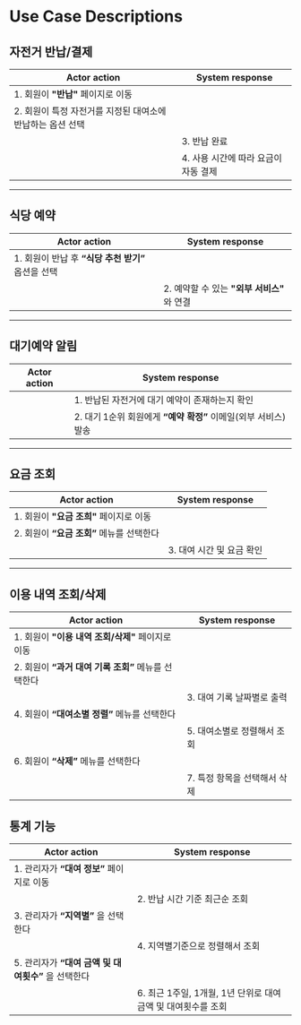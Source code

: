 # Use Case Descriptions

## 자전거 반납/결제

| Actor action                                     | System response                                             |
| ------------------------------------------------ | ----------------------------------------------------------- |
| 1. 회원이 **"반납"** 페이지로 이동 |              |
| 2. 회원이 특정 자전거를 지정된 대여소에 반납하는 옵션 선택 |              |
|              | 3. 반납 완료 |
|              | 4. 사용 시간에 따라 요금이 자동 결제 |


---

## 식당 예약

| Actor action                                     | System response                                             |
| ------------------------------------------------ | ----------------------------------------------------------- |
| 1. 회원이 반납 후 **“식당 추천 받기”** 옵션을 선택 |              |
|              | 2. 예약할 수 있는 **"외부 서비스"** 와 연결 |

---

## 대기예약 알림

| Actor action                                     | System response                                             |
| ------------------------------------------------ | ----------------------------------------------------------- |
|              | 1. 반납된 자전거에 대기 예약이 존재하는지 확인       |
|              | 2. 대기 1순위 회원에게 **“예약 확정”** 이메일(외부 서비스) 발송 |

---

## 요금 조회

| Actor action                                     | System response                                             |
| ------------------------------------------------ | ----------------------------------------------------------- |
| 1. 회원이 **"요금 조희"** 페이지로 이동 |              |
| 2. 회원이 **“요금 조회”** 메뉴를 선택한다 |              |
|              | 3. 대여 시간 및 요금 확인 |

---

## 이용 내역 조회/삭제

| Actor action                                     | System response                                             |
| ------------------------------------------------ | ----------------------------------------------------------- |
| 1. 회원이 **"이용 내역 조회/삭제"** 페이지로 이동 |              |
| 2. 회원이 **“과거 대여 기록 조회”** 메뉴를 선택한다 |              |
|              | 3. 대여 기록 날짜별로 출력 |
| 4. 회원이 **“대여소별 정렬”** 메뉴를 선택한다 |              |
|              | 5. 대여소별로 정렬해서 조회 |
| 6. 회원이 **“삭제”** 메뉴를 선택한다  |              |
|               | 7. 특정 항목을 선택해서 삭제 |


## 통계 기능

| Actor action                                     | System response                                             |
| ------------------------------------------------ | ----------------------------------------------------------- |
| 1. 관리자가 **“대여 정보”** 페이지로 이동 |               |
|               | 2. 반납 시간 기준 최근순 조회 |
| 3. 관리자가 **“지역별”** 을 선택한다 |               |
|               | 4. 지역별기준으로 정렬해서 조회 |
| 5. 관리자가 **“대여 금액 및 대여횟수”** 을 선택한다  |               |
|               | 6. 최근 1주일, 1개월, 1년 단위로 대여 금액 및 대여횟수를 조회 |
